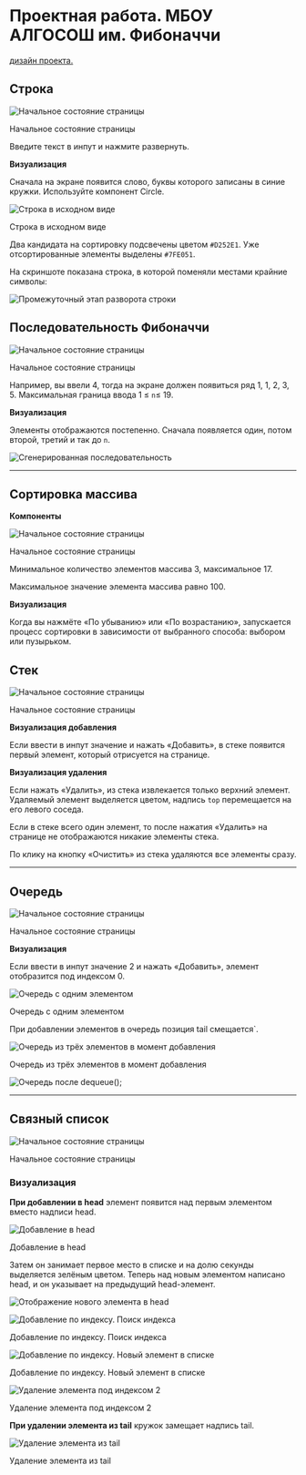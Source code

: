 # Проектная работа. МБОУ АЛГОСОШ им. Фибоначчи

 [дизайн проекта.](https://www.figma.com/file/RIkypcTQN5d37g7RRTFid0/Algososh_external_link?node-id=0%3A1)

## Строка


![Начальное состояние страницы](README_static/Untitled.png)

Начальное состояние страницы

Введите текст в инпут и нажмите развернуть. 

**Визуализация**

Сначала на экране появится слово, буквы которого записаны в синие кружки. Используйте компонент Circle.

![Строка в исходном виде](README_static/Untitled%201.png)

Строка в исходном виде

Два кандидата на сортировку подсвечены цветом `#D252E1`. Уже отсортированные элементы выделены `#7FE051`. 

На скриншоте показана строка, в которой поменяли местами крайние символы:

![Промежуточный этап разворота строки](README_static/Untitled%202.png)


## Последовательность Фибоначчи


![Начальное состояние страницы](README_static/Untitled%203.png)

Начальное состояние страницы

Например, вы ввели 4, тогда на экране должен появиться ряд 1, 1, 2, 3, 5. Максимальная граница ввода 1 ≤ `n`≤ 19.

**Визуализация**

Элементы отображаются постепенно. Сначала появляется один, потом второй, третий и так до `n`.

![Сгенерированная последовательность](README_static/Untitled%204.png)

---

## Сортировка массива


**Компоненты**

![Начальное состояние страницы](README_static/Untitled%205.png)

Начальное состояние страницы

Минимальное количество элементов массива 3, максимальное 17.

Максимальное значение элемента массива равно 100.

**Визуализация**

Когда вы нажмёте «По убыванию» или «По возрастанию», запускается процесс сортировки в зависимости от выбранного способа: выбором или пузырьком.

## Стек

![Начальное состояние страницы](README_static/Untitled%206.png)

Начальное состояние страницы

**Визуализация добавления** 

Если ввести в инпут значение и нажать «Добавить», в стеке появится первый элемент, который отрисуется на странице.

**Визуализация удаления**

Если нажать «Удалить», из стека извлекается только верхний элемент. Удаляемый элемент выделяется цветом, надпись `top` перемещается на его левого соседа. 

Если в стеке всего один элемент, то после нажатия «Удалить» на странице не отображаются никакие элементы стека. 

По клику на кнопку «Очистить» из стека удаляются все элементы сразу.

---

## Очередь

![Начальное состояние страницы](README_static/Untitled%207.png)

Начальное состояние страницы

**Визуализация**

Если ввести в инпут значение 2 и нажать «Добавить», элемент отобразится под индексом 0.

![Очередь с одним элементом](README_static/Untitled%208.png)

Очередь с одним элементом

При добавлении элементов в очередь позиция tail смещается`.

![Очередь из трёх элементов в момент добавления](README_static/Untitled%209.png)

Очередь из трёх элементов в момент добавления

![Очередь после `dequeue();`](README_static/Untitled%2010.png)


---

## Связный список

![Начальное состояние страницы](README_static/Untitled%2011.png)

Начальное состояние страницы

### Визуализация

**При добавлении в head** элемент появится над первым элементом вместо надписи head.

![Добавление в head](README_static/Untitled%2012.png)

Добавление в head

Затем он занимает первое место в списке и на долю секунды выделяется зелёным цветом. Теперь над новым элементом написано head, и он указывает на предыдущий head-элемент.

![Отображение нового элемента в head](README_static/Untitled%2013.png)


![Добавление по индексу. Поиск индекса](README_static/Untitled%2014.png)

Добавление по индексу. Поиск индекса

![Добавление по индексу. Новый элемент в списке](README_static/Untitled%2015.png)

Добавление по индексу. Новый элемент в списке

![Удаление элемента под индексом 2](README_static/Untitled%2016.png)

Удаление элемента под индексом 2

**При удалении элемента из tail** кружок замещает надпись tail.

![Удаление элемента из tail](README_static/Untitled%2017.png)

Удаление элемента из tail

